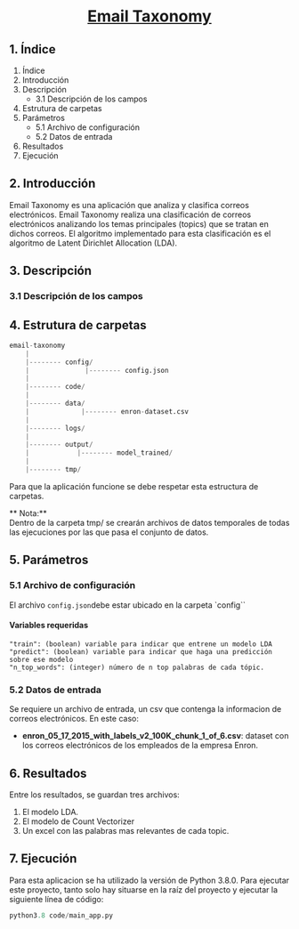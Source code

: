 <center><u><h1>Email Taxonomy</h1></u></center>

## 1. Índice

1. Índice
2. Introducción
3. Descripción
    * 3.1 Descripción de los campos
4. Estrutura de carpetas
5. Parámetros
    * 5.1 Archivo de configuración
    * 5.2 Datos de entrada
6. Resultados
7. Ejecución

## 2. Introducción
Email Taxonomy es una aplicación que analiza y clasifica correos electrónicos.
Email Taxonomy realiza una clasificación de correos electrónicos analizando los temas principales (topics) que se tratan en dichos correos. El algoritmo implementado para esta clasificación es el algoritmo de Latent Dirichlet Allocation (LDA).

## 3. Descripción

### 3.1 Descripción de los campos

## 4. Estrutura de carpetas
```python
email-taxonomy
    |
    |-------- config/
    |              |-------- config.json
    |
    |-------- code/
    |
    |-------- data/
    |             |-------- enron-dataset.csv
    |
    |-------- logs/
    |
    |-------- output/
    |            |-------- model_trained/
    |
    |-------- tmp/
```

Para que la aplicación funcione se debe respetar esta estructura de carpetas.

** Nota:** \
Dentro de la carpeta tmp/ se crearán archivos de datos temporales de todas las ejecuciones por las que pasa el conjunto de datos.

## 5. Parámetros

### 5.1 Archivo de configuración

El archivo `config.json`debe estar ubicado en la carpeta `config``

#### Variables requeridas

    "train": (boolean) variable para indicar que entrene un modelo LDA
    "predict": (boolean) variable para indicar que haga una predicción sobre ese modelo
    "n_top_words": (integer) número de n top palabras de cada tópic.

### 5.2 Datos de entrada

Se requiere un archivo de entrada, un csv que contenga la informacion de correos electrónicos. En este caso:
* **enron_05_17_2015_with_labels_v2_100K_chunk_1_of_6.csv**: dataset con los correos electrónicos de los empleados de la empresa Enron.

## 6. Resultados

Entre los resultados, se guardan tres archivos:
1) El modelo LDA.
2) El modelo de Count Vectorizer
3) Un excel con las palabras mas relevantes de cada topic.

## 7. Ejecución

Para esta aplicacion se ha utilizado la versión de Python 3.8.0. Para ejecutar este proyecto, tanto solo hay situarse en la raíz del proyecto y ejecutar la siguiente línea de código:

```python
python3.8 code/main_app.py
```